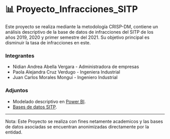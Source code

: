 # 📊 Proyecto_Infracciones_SITP  
Este proyecto se realiza mediante la metodología CRISP-DM, contiene un análisis descriptivo de la base de datos de infracciones del SITP de los años 2019, 2020 y primer semestre del 2021. Su objetivo principal es disminuir la tasa de infracciones en este.

### Integrantes
* Nidian Andrea Abella Vergara  -  Administradora de empresas 
* Paola Alejandra Cruz Verdugo  -  Ingeniera Industrial 
* Juan Carlos Morales Monguí   -  Ingeniero Industrial

### Adjuntos

* Modelado descriptivo en [Power BI](https://app.powerbi.com/links/hj1RNuENS-?ctid=299a2881-1380-4020-b42f-715a35e1bcaf&pbi_source=linkShare " Power BI").
* [Bases de datos SITP](https://konradlorenzedu-my.sharepoint.com/:f:/g/personal/juanc_moralesm_konradlorenz_edu_co/Ek7074TpYstMvPiulldxAK8B6JIIuaEA5lprIU-13JUi6w?e=EhU5c3 " Bases SITP").

***
Nota: Este Proyecto se realiza con fines netamente academicos y las bases de datos asociadas se encuentran anonimizadas directamente por la entidad.
